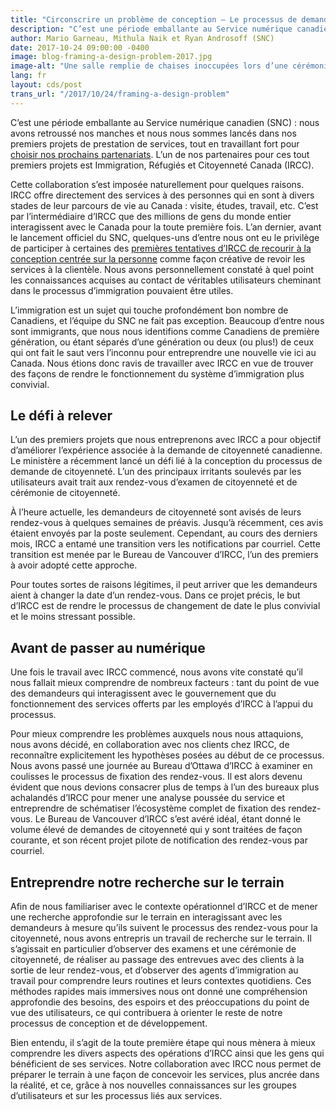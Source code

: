 ```yaml
---
title: "Circonscrire un problème de conception – Le processus de demande de citoyenneté, vu de l’intérieur"
description: "C’est une période emballante au Service numérique canadien (SNC) : nous avons retroussé nos manches et nous nous sommes lancés dans nos premiers projets de prestation de services, tout en travaillant fort pour choisir nos prochains partenariats. L’un de nos partenaires pour ces tout premiers projets est Immigration, Réfugiés et Citoyenneté Canada (IRCC)."
author: Mario Garneau, Mithula Naik et Ryan Androsoff (SNC)
date: 2017-10-24 09:00:00 -0400
image: blog-framing-a-design-problem-2017.jpg
image-alt: "Une salle remplie de chaises inoccupées lors d’une cérémonie de citoyenneté."
lang: fr
layout: cds/post
trans_url: "/2017/10/24/framing-a-design-problem"
---
```

C’est une période emballante au Service numérique canadien (SNC) : nous avons retroussé nos manches et nous nous sommes lancés dans nos premiers projets de prestation de services, tout en travaillant fort pour [choisir nos prochains partenariats](/2017/08/24/choisir-nos-projets/). L’un de nos partenaires pour ces tout premiers projets est Immigration, Réfugiés et Citoyenneté Canada (IRCC).

Cette collaboration s’est imposée naturellement pour quelques raisons. IRCC offre directement des services à des personnes qui en sont à divers stades de leur parcours de vie au Canada : visite, études, travail, etc. C’est par l’intermédiaire d’IRCC que des millions de gens du monde entier interagissent avec le Canada pour la toute première fois. L’an dernier, avant le lancement officiel du SNC, quelques-uns d’entre nous ont eu le privilège de participer à certaines des [premières tentatives d’IRCC de recourir à la conception centrée sur la personne](https://www.thestar.com/news/immigration/2017/09/10/customer-service-a-new-concept-for-canadas-immigration-department.html) comme façon créative de revoir les services à la clientèle. Nous avons personnellement constaté à quel point les connaissances acquises au contact de véritables utilisateurs cheminant dans le processus d’immigration pouvaient être utiles.

L’immigration est un sujet qui touche profondément bon nombre de Canadiens, et l’équipe du SNC ne fait pas exception. Beaucoup d’entre nous sont immigrants, que nous nous identifions comme Canadiens de première génération, ou étant séparés d’une génération ou deux (ou plus!) de ceux qui ont fait le saut vers l’inconnu pour entreprendre une nouvelle vie ici au Canada. Nous étions donc ravis de travailler avec IRCC en vue de trouver des façons de rendre le fonctionnement du système d’immigration plus convivial.

## Le défi à relever

L’un des premiers projets que nous entreprenons avec IRCC a pour objectif d’améliorer l’expérience associée à la demande de citoyenneté canadienne. Le ministère a récemment lancé un défi lié à la conception du processus de demande de citoyenneté. L’un des principaux irritants soulevés par les utilisateurs avait trait aux rendez-vous d’examen de citoyenneté et de cérémonie de citoyenneté.

À l’heure actuelle, les demandeurs de citoyenneté sont avisés de leurs rendez-vous à quelques semaines de préavis. Jusqu’à récemment, ces avis étaient envoyés par la poste seulement. Cependant, au cours des derniers mois, IRCC a entamé une transition vers les notifications par courriel. Cette transition est menée par le Bureau de Vancouver d’IRCC, l’un des premiers à avoir adopté cette approche.

Pour toutes sortes de raisons légitimes, il peut arriver que les demandeurs aient à changer la date d’un rendez-vous. Dans ce projet précis, le but d’IRCC est de rendre le processus de changement de date le plus convivial et le moins stressant possible.

## Avant de passer au numérique

Une fois le travail avec IRCC commencé, nous avons vite constaté qu’il nous fallait mieux comprendre de nombreux facteurs : tant du point de vue des demandeurs qui interagissent avec le gouvernement que du fonctionnement des services offerts par les employés d’IRCC à l’appui du processus.

Pour mieux comprendre les problèmes auxquels nous nous attaquions, nous avons décidé, en collaboration avec nos clients chez IRCC, de reconnaître explicitement les hypothèses posées au début de ce processus. Nous avons passé une journée au Bureau d’Ottawa d’IRCC à examiner en coulisses le processus de fixation des rendez-vous. Il est alors devenu évident que nous devions consacrer plus de temps à l’un des bureaux plus achalandés d’IRCC pour mener une analyse poussée du service et entreprendre de schématiser l’écosystème complet de fixation des rendez-vous. Le Bureau de Vancouver d’IRCC s’est avéré idéal, étant donné le volume élevé de demandes de citoyenneté qui y sont traitées de façon courante, et son récent projet pilote de notification des rendez-vous par courriel.

## Entreprendre notre recherche sur le terrain

Afin de nous familiariser avec le contexte opérationnel d’IRCC et de mener une recherche approfondie sur le terrain en interagissant avec les demandeurs à mesure qu’ils suivent le processus des rendez-vous pour la citoyenneté, nous avons entrepris un travail de recherche sur le terrain. Il s’agissait en particulier d’observer des examens et une cérémonie de citoyenneté, de réaliser au passage des entrevues avec des clients à la sortie de leur rendez-vous, et d’observer des agents d’immigration au travail pour comprendre leurs routines et leurs contextes quotidiens. Ces méthodes rapides mais immersives nous ont donné une compréhension approfondie des besoins, des espoirs et des préoccupations du point de vue des utilisateurs, ce qui contribuera à orienter le reste de notre processus de conception et de développement.

Bien entendu, il s’agit de la toute première étape qui nous mènera à mieux comprendre les divers aspects des opérations d’IRCC ainsi que les gens qui bénéficient de ses services. Notre collaboration avec IRCC nous permet de préparer le terrain à une façon de concevoir les services, plus ancrée dans la réalité, et ce, grâce à nos nouvelles connaissances sur les groupes d’utilisateurs et sur les processus liés aux services.
